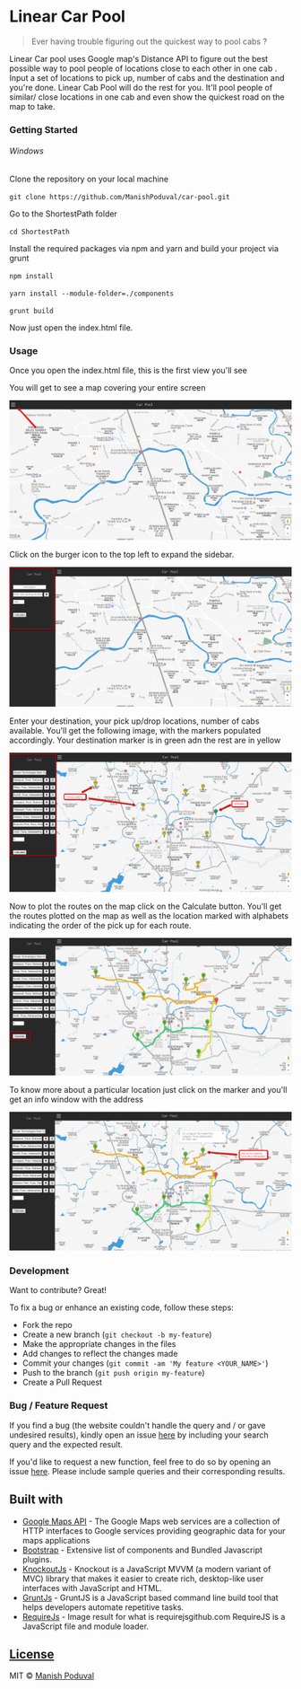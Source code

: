 # Linear Car Pool 

> Ever having trouble figuring out the quickest way to pool cabs ?

Linear Car pool uses Google map's Distance API to figure out the best possible way to pool people of locations close to each other in one cab . 
Input a set of locations to pick up, number of cabs and the destination and you're done. Linear Cab Pool will do the rest for you. It'll pool people of similar/ close locations in one cab and even show the quickest road on the map to take. 


### Getting Started

###### Windows

 Clone the repository on your local machine
 
 `git clone https://github.com/ManishPoduval/car-pool.git`

Go to the ShortestPath folder

`cd ShortestPath`

Install the required packages via npm and yarn and build your project via grunt

`npm install`

`yarn install --module-folder=./components`

`grunt build`

Now just open the index.html file.

### Usage

Once you open the index.html file, this is the first view you'll see

You will get to see a map covering your entire screen

![](https://github.com/ManishPoduval/car-pool/blob/master/ShortestPath/src/images/FirstView.png)

Click on the burger icon to the top left to expand the sidebar.

![](https://github.com/ManishPoduval/car-pool/blob/master/ShortestPath/src/images/Sidebar.png)

Enter your destination, your pick up/drop locations, number of cabs available.
You'll get the following image, with the markers populated accordingly. Your destination marker is in green adn the rest are in yellow

![](https://github.com/ManishPoduval/car-pool/blob/master/ShortestPath/src/images/EnterLocations.png)

Now to plot the routes on the map click on the Calculate button.
You'll get the routes plotted on the map as well as the location marked with alphabets indicating the order of the pick up for each route.

![](https://github.com/ManishPoduval/car-pool/blob/master/ShortestPath/src/images/PopulatedRoutes.png)

To know more about a particular location just click on the marker and you'll get an info window with the address

![](https://github.com/ManishPoduval/car-pool/blob/master/ShortestPath/src/images/InfoWindow.png)

### Development

Want to contribute? Great!

To fix a bug or enhance an existing code, follow these steps:

- Fork the repo
- Create a new branch (`git checkout -b my-feature`)
- Make the appropriate changes in the files
- Add changes to reflect the changes made
- Commit your changes (`git commit -am 'My feature <YOUR_NAME>'`)
- Push to the branch (`git push origin my-feature`)
- Create a Pull Request 

### Bug / Feature Request

If you find a bug (the website couldn't handle the query and / or gave undesired results), kindly open an issue [here](https://github.com/ManishPoduval/car-pool/issues/new) by including your search query and the expected result.

If you'd like to request a new function, feel free to do so by opening an issue [here](https://github.com/ManishPoduval/car-pool/issues/new). Please include sample queries and their corresponding results.



## Built with 

- [Google Maps API](https://developers.google.com/maps/web-services/) - The Google Maps web services are a collection of HTTP interfaces to Google services providing geographic data for your maps applications
- [Bootstrap](http://getbootstrap.com/) - Extensive list of components and  Bundled Javascript plugins.
- [KnockoutJs](http://knockoutjs.com/) - Knockout is a JavaScript MVVM (a modern variant of MVC) library that makes it easier to create rich, desktop-like user interfaces with JavaScript and HTML.
- [GruntJs](https://gruntjs.com/) - GruntJS is a JavaScript based command line build tool that helps developers automate repetitive tasks.
- [RequireJs](http://requirejs.org/) - Image result for what is requirejsgithub.com
                  RequireJS is a JavaScript file and module loader.

## [License](https://github.com/ManishPoduval/car-pool/blob/master/LICENSE.md)

MIT © [Manish Poduval](https://github.com/ManishPoduval)